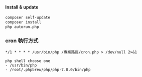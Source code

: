 #### Install & update
```sh
composer self-update
composer install
php autorun.php
```

### cron 執行方式
```
*/1 * * * * /usr/bin/php /專案路徑/cron.php > /dev/null 2>&1

php shell choose one
- /usr/bin/php
- /root/.phpbrew/php/php-7.0.0/bin/php
```